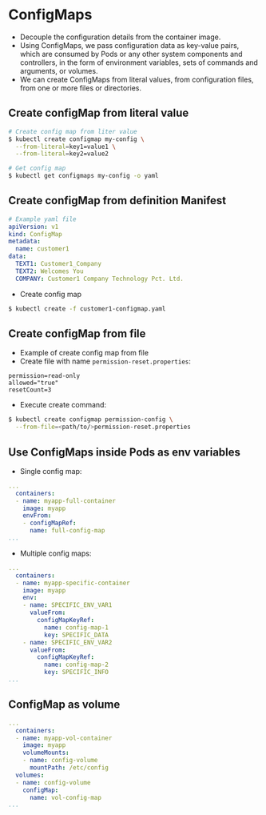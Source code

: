 # ConfigMaps
- Decouple the configuration details from the container image.
- Using ConfigMaps, we pass configuration data as key-value pairs, which are consumed by Pods or any other system components and controllers, in the form of environment variables, sets of commands and arguments, or volumes.
- We can create ConfigMaps from literal values, from configuration files, from one or more files or directories.
## Create configMap from literal value
```bash
# Create config map from liter value
$ kubectl create configmap my-config \  
  --from-literal=key1=value1 \  
  --from-literal=key2=value2

# Get config map
$ kubectl get configmaps my-config -o yaml
```
## Create configMap from definition Manifest
```YAML
# Example yaml file
apiVersion: v1  
kind: ConfigMap  
metadata:  
  name: customer1  
data:  
  TEXT1: Customer1_Company  
  TEXT2: Welcomes You  
  COMPANY: Customer1 Company Technology Pct. Ltd.
```
- Create config map
```bash
$ kubectl create -f customer1-configmap.yaml
```
## Create configMap from file
- Example of create config map from file
- Create file with name `permission-reset.properties`:
```
permission=read-only  
allowed="true"  
resetCount=3
```
- Execute create command:
```bash
$ kubectl create configmap permission-config \  
  --from-file=<path/to/>permission-reset.properties
```
## Use ConfigMaps inside Pods as env variables
- Single config map:
```YAML
...  
  containers:  
  - name: myapp-full-container  
    image: myapp  
    envFrom:  
    - configMapRef:  
      name: full-config-map  
...
```
- Multiple config maps:
```YAML
...  
  containers:  
  - name: myapp-specific-container  
    image: myapp  
    env:  
    - name: SPECIFIC_ENV_VAR1  
      valueFrom:  
        configMapKeyRef:  
          name: config-map-1  
          key: SPECIFIC_DATA  
    - name: SPECIFIC_ENV_VAR2  
      valueFrom:  
        configMapKeyRef:  
          name: config-map-2  
          key: SPECIFIC_INFO  
...
```
## ConfigMap as volume
```YAML
...  
  containers:  
  - name: myapp-vol-container  
    image: myapp  
    volumeMounts:  
    - name: config-volume  
      mountPath: /etc/config  
  volumes:  
  - name: config-volume  
    configMap:  
      name: vol-config-map  
...
```